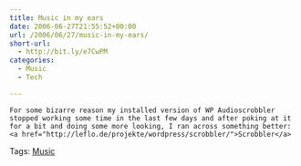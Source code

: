 ```yaml
---
title: Music in my ears
date: 2006-06-27T21:55:52+00:00
url: /2006/06/27/music-in-my-ears/
short-url:
  - http://bit.ly/e7CwPM
categories:
  - Music
  - Tech

---
```

<div class='microid-mailto+http:sha1:d5ba5728641cc4be6e8ed6bd834dd8ec620f00ab'>
  
    For some bizarre reason my installed version of WP Audioscrobbler stopped working some time in the last few days and after poking at it for a bit and doing some more looking, I ran across something better: <a href="http://leflo.de/projekte/wordpress/scrobbler/">Scrobbler</a>
  
</div>

<div class="st-post-tags">
  Tags: <a href="http://www.cavort.org/tag/music/" title="Music" rel="tag">Music</a><br />
</div>